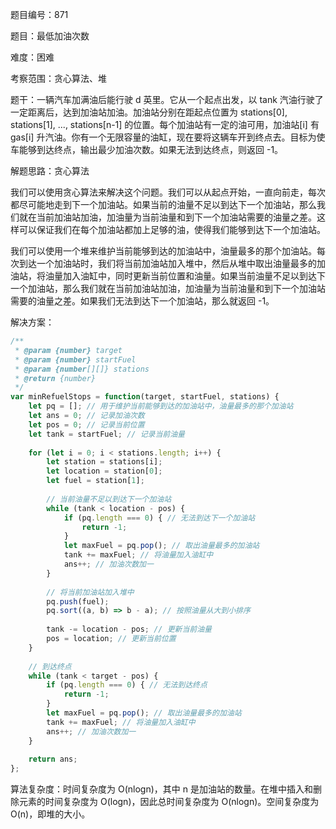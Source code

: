 题目编号：871

题目：最低加油次数

难度：困难

考察范围：贪心算法、堆

题干：一辆汽车加满油后能行驶 d 英里。它从一个起点出发，以 tank 汽油行驶了一定距离后，达到加油站加油。加油站分别在距起点位置为 stations[0], stations[1], ..., stations[n-1] 的位置。每个加油站有一定的油可用，加油站[i] 有 gas[i] 升汽油。你有一个无限容量的油缸，现在要将这辆车开到终点去。目标为使车能够到达终点，输出最少加油次数。如果无法到达终点，则返回 -1。

解题思路：贪心算法

我们可以使用贪心算法来解决这个问题。我们可以从起点开始，一直向前走，每次都尽可能地走到下一个加油站。如果当前的油量不足以到达下一个加油站，那么我们就在当前加油站加油，加油量为当前油量和到下一个加油站需要的油量之差。这样可以保证我们在每个加油站都加上足够的油，使得我们能够到达下一个加油站。

我们可以使用一个堆来维护当前能够到达的加油站中，油量最多的那个加油站。每次到达一个加油站时，我们将当前加油站加入堆中，然后从堆中取出油量最多的加油站，将油量加入油缸中，同时更新当前位置和油量。如果当前油量不足以到达下一个加油站，那么我们就在当前加油站加油，加油量为当前油量和到下一个加油站需要的油量之差。如果我们无法到达下一个加油站，那么就返回 -1。

解决方案：

```javascript
/**
 * @param {number} target
 * @param {number} startFuel
 * @param {number[][]} stations
 * @return {number}
 */
var minRefuelStops = function(target, startFuel, stations) {
    let pq = []; // 用于维护当前能够到达的加油站中，油量最多的那个加油站
    let ans = 0; // 记录加油次数
    let pos = 0; // 记录当前位置
    let tank = startFuel; // 记录当前油量
    
    for (let i = 0; i < stations.length; i++) {
        let station = stations[i];
        let location = station[0];
        let fuel = station[1];
        
        // 当前油量不足以到达下一个加油站
        while (tank < location - pos) {
            if (pq.length === 0) { // 无法到达下一个加油站
                return -1;
            }
            let maxFuel = pq.pop(); // 取出油量最多的加油站
            tank += maxFuel; // 将油量加入油缸中
            ans++; // 加油次数加一
        }
        
        // 将当前加油站加入堆中
        pq.push(fuel);
        pq.sort((a, b) => b - a); // 按照油量从大到小排序
        
        tank -= location - pos; // 更新当前油量
        pos = location; // 更新当前位置
    }
    
    // 到达终点
    while (tank < target - pos) {
        if (pq.length === 0) { // 无法到达终点
            return -1;
        }
        let maxFuel = pq.pop(); // 取出油量最多的加油站
        tank += maxFuel; // 将油量加入油缸中
        ans++; // 加油次数加一
    }
    
    return ans;
};
```

算法复杂度：时间复杂度为 O(nlogn)，其中 n 是加油站的数量。在堆中插入和删除元素的时间复杂度为 O(logn)，因此总时间复杂度为 O(nlogn)。空间复杂度为 O(n)，即堆的大小。